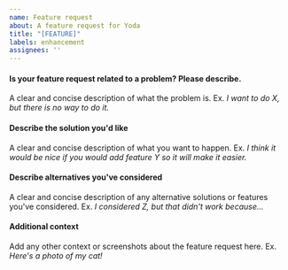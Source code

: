 ```yaml
---
name: Feature request
about: A feature request for Yoda
title: "[FEATURE]"
labels: enhancement
assignees: ''
---
```


#### Is your feature request related to a problem? Please describe.
A clear and concise description of what the problem is.
Ex. *I want to do X, but there is no way to do it.*

#### Describe the solution you'd like
A clear and concise description of what you want to happen.
Ex. *I think it would be nice if you would add feature Y so it will make it easier.*

#### Describe alternatives you've considered
A clear and concise description of any alternative solutions or features you've considered.
Ex. *I considered Z, but that didn't work because...*

#### Additional context
Add any other context or screenshots about the feature request here.
Ex. *Here's a photo of my cat!*
